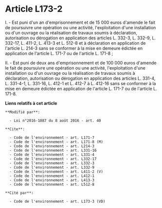 # Article L173-2

I. - Est puni d'un an d'emprisonnement et de 15 000 euros d'amende le fait de poursuivre une opération ou une activité,
l'exploitation d'une installation ou d'un ouvrage ou la réalisation de travaux soumis à déclaration, autorisation ou
dérogation en application des articles L. 332-3, L. 332-9, L. 332-17, 
L. 411-2, L. 413-3 et L. 512-8 et à déclaration en application de l'article L. 214-3 sans se conformer à la mise en demeure
édictée en application de l'article L. 171-7 ou de l'article L. 171-8 ; 

II. - Est puni de deux ans d'emprisonnement et de 100 000 euros d'amende le fait de poursuivre une opération ou une activité,
l'exploitation d'une installation ou d'un ouvrage ou la réalisation de travaux soumis à déclaration, autorisation ou
dérogation en application des articles L. 331-4, L. 331-4-1, L. 331-16, L. 412-1 et L. 412-7 à L. 412-16 sans se conformer à
la mise en demeure édictée en application de l'article L. 171-7 ou de l'article L. 171-8.

**Liens relatifs à cet article**

	**Modifié par**:

	  - Loi n°2016-1087 du 8 août 2016 - art. 40

	**Cite**:

	  - Code de l'environnement - art. L171-7
	  - Code de l'environnement - art. L171-8 (M)
	  - Code de l'environnement - art. L214-3
	  - Code de l'environnement - art. L331-16
	  - Code de l'environnement - art. L331-4
	  - Code de l'environnement - art. L332-17
	  - Code de l'environnement - art. L332-3
	  - Code de l'environnement - art. L332-9
	  - Code de l'environnement - art. L411-2 (V)
	  - Code de l'environnement - art. L412-1
	  - Code de l'environnement - art. L413-3
	  - Code de l'environnement - art. L512-8

	**Cité par**:

	  - Code de l'environnement - art. L173-3 (VD)
